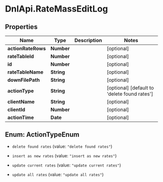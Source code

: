 # DnlApi.RateMassEditLog

## Properties
Name | Type | Description | Notes
------------ | ------------- | ------------- | -------------
**actionRateRows** | **Number** |  | [optional] 
**rateTableId** | **Number** |  | [optional] 
**id** | **Number** |  | [optional] 
**rateTableName** | **String** |  | [optional] 
**downFilePath** | **String** |  | [optional] 
**actionType** | **String** |  | [optional] [default to &#39;delete found rates&#39;]
**clientName** | **String** |  | [optional] 
**clientId** | **Number** |  | [optional] 
**actionTime** | **Date** |  | [optional] 


<a name="ActionTypeEnum"></a>
## Enum: ActionTypeEnum


* `delete found rates` (value: `"delete found rates"`)

* `insert as new rates` (value: `"insert as new rates"`)

* `update current rates` (value: `"update current rates"`)

* `update all rates` (value: `"update all rates"`)




